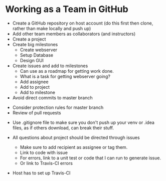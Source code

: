 # Working as a Team in GitHub
* Create a GitHub repository on host account (do this first then clone, 
rather than make locally and push up)
* Add other team members as collaborators (and instructors)
* Create a project
* Create big milestones
  + Create webserver
  + Setup Database
  + Design GUI
* Create issues and add to milestones
  + Can use as a roadmap for getting work done.
  + What is a task for getting webserver going?
  + Add assignee
  + Add to project
  + Add to milestone
* Avoid direct commits to master branch
+ Consider protection rules for master branch
+ Review of pull requests
* Use .gitignore file to make sure you don't push up your venv or .idea files,
as if others download, can break their stuff.
  
* All questions about project should be directed through issues
  + Make sure to add recipient as assignee or tag them.
  + Link to code with issue
  + For errors, link to a unit test or code that I can run to generate issue.
  + Or link to Travis-CI errors
  
* Host has to set up Travis-CI


    
